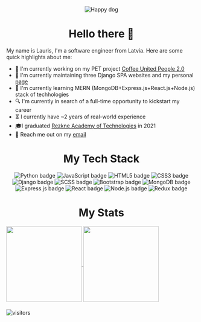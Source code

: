 <div align="center">
  <img src="https://media.giphy.com/media/26Fxy3Iz1ari8oytO/giphy.gif" alt="Happy dog">
</div>
<h1 align="center">
  Hello there 👋
</h1>

My name is Lauris, I'm a software engineer from Latvia. Here are some quick highlights about me:

- 🔭 I'm currently working on my PET project [Coffee United People 2.0](https://github.com/LaSTiqq/Coffee-united-people-2.0)
- 🔧 I'm currently maintaining three Django SPA websites and my personal [page](https://laurisstirna.eu.pythonanywhere.com/)
- 🌱 I'm currently learning MERN (MongoDB+Express.js+React.js+Node.js) stack of techhologies
- 🔍 I'm currently in search of a full-time opportunity to kickstart my career
- ⏳ I currently have ~2 years of real-world experience
- 🎓I graduated [Rezkne Academy of Technologies](https://www.rta.lv/) in 2021
- 📢 Reach me out on my [email](mailto:lavrencij13@gmail.com)

<h1 align="center">
  My Tech Stack
</h1>

<div align="center">
    <img src="https://img.shields.io/badge/-Python-blue?logo=python&logoColor=white&style=for-the-badge" alt="Python badge">
    <img src="https://img.shields.io/badge/-JavaScript-yellow?logo=javascript&logoColor=white&style=for-the-badge" alt="JavaScript badge">
    <img src="https://img.shields.io/badge/-HTML5-red?logo=html5&logoColor=white&style=for-the-badge" alt="HTML5 badge">
    <img src="https://img.shields.io/badge/-CSS3-blueviolet?logo=css3&logoColor=white&style=for-the-badge" alt="CSS3 badge">
    <img src="https://img.shields.io/badge/-Django-green?logo=django&logoColor=white&style=for-the-badge" alt="Django badge">
    <img src="https://img.shields.io/badge/-SCSS-pink?logo=sass&logoColor=white&style=for-the-badge" alt="SCSS badge">
    <img src="https://img.shields.io/badge/-Bootstrap-purple?logo=bootstrap&logoColor=white&style=for-the-badge" alt="Bootstrap badge">
    <img src="https://img.shields.io/badge/-MongoDB-green?logo=mongodb&logoColor=white&style=for-the-badge" alt="MongoDB badge">
    <img src="https://img.shields.io/badge/-Express.js-grey?logo=express&logoColor=white&style=for-the-badge" alt="Express.js badge">
    <img src="https://img.shields.io/badge/-React.js-blue?logo=react&logoColor=white&style=for-the-badge" alt="React badge">
    <img src="https://img.shields.io/badge/-Node.js-green?logo=node.js&amp;logoColor=white&style=for-the-badge" alt="Node.js badge">
    <img src="https://img.shields.io/badge/-Redux-purple?logo=redux&logoColor=white&style=for-the-badge" alt="Redux badge">
</div>

<h1 align="center">
  My Stats
</h1>

<p style="margin-bottom: 20px;">
  <a href="https://github.com/anuraghazra/github-readme-stats">
    <img height=200 align="center" src="https://github-readme-stats.vercel.app/api?username=LaSTiqq&theme=transparent" />
  </a>
  <a href="https://github.com/anuraghazra/convoychat">
    <img height=200 align="center" src="https://github-readme-stats.vercel.app/api/top-langs?username=LaSTiqq&layout=compact&langs_count=4&theme=transparent&card_width=380" />
  </a>

![visitors](https://visitor-badge.laobi.icu/badge?page_id=lastiqq.lastiqq)
